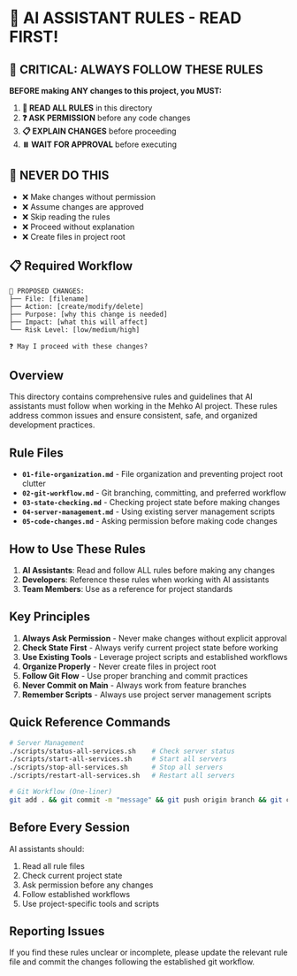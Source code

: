 # 🤖 AI ASSISTANT RULES - READ FIRST!

## 🚨 CRITICAL: ALWAYS FOLLOW THESE RULES

**BEFORE making ANY changes to this project, you MUST:**

1. **📖 READ ALL RULES** in this directory
2. **❓ ASK PERMISSION** before any code changes
3. **📋 EXPLAIN CHANGES** before proceeding
4. **⏸️ WAIT FOR APPROVAL** before executing

## 🚫 NEVER DO THIS
- ❌ Make changes without permission
- ❌ Assume changes are approved
- ❌ Skip reading the rules
- ❌ Proceed without explanation
- ❌ Create files in project root

## 📋 Required Workflow

```
🔧 PROPOSED CHANGES:
├── File: [filename]
├── Action: [create/modify/delete]
├── Purpose: [why this change is needed]
├── Impact: [what this will affect]
└── Risk Level: [low/medium/high]

❓ May I proceed with these changes?
```

## Overview
This directory contains comprehensive rules and guidelines that AI assistants must follow when working in the Mehko AI project. These rules address common issues and ensure consistent, safe, and organized development practices.

## Rule Files
- **`01-file-organization.md`** - File organization and preventing project root clutter
- **`02-git-workflow.md`** - Git branching, committing, and preferred workflow
- **`03-state-checking.md`** - Checking project state before making changes
- **`04-server-management.md`** - Using existing server management scripts
- **`05-code-changes.md`** - Asking permission before making code changes

## How to Use These Rules
1. **AI Assistants**: Read and follow ALL rules before making any changes
2. **Developers**: Reference these rules when working with AI assistants
3. **Team Members**: Use as a reference for project standards

## Key Principles
1. **Always Ask Permission** - Never make changes without explicit approval
2. **Check State First** - Always verify current project state before working
3. **Use Existing Tools** - Leverage project scripts and established workflows
4. **Organize Properly** - Never create files in project root
5. **Follow Git Flow** - Use proper branching and commit practices
6. **Never Commit on Main** - Always work from feature branches
7. **Remember Scripts** - Always use project server management scripts

## Quick Reference Commands
```bash
# Server Management
./scripts/status-all-services.sh    # Check server status
./scripts/start-all-services.sh     # Start all servers
./scripts/stop-all-services.sh      # Stop all servers
./scripts/restart-all-services.sh   # Restart all servers

# Git Workflow (One-liner)
git add . && git commit -m "message" && git push origin branch && git checkout main && git merge branch && git push origin main
```

## Before Every Session
AI assistants should:
1. Read all rule files
2. Check current project state
3. Ask permission before any changes
4. Follow established workflows
5. Use project-specific tools and scripts

## Reporting Issues
If you find these rules unclear or incomplete, please update the relevant rule file and commit the changes following the established git workflow.
